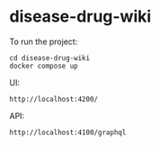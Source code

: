 # disease-drug-wiki

To run the project:
```
cd disease-drug-wiki
docker compose up
```

UI:
```
http://localhost:4200/
```

API:
```
http://localhost:4100/graphql
```

